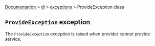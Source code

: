 [Documentation](/docs/documentation.md) > [di](/docs/di/di.md) > [exceptions](/docs/di/exceptions/exceptions.md) > ProvideException class

## `ProvideException` exception

The `ProvideException` exception is raised when provider cannot provide service.
